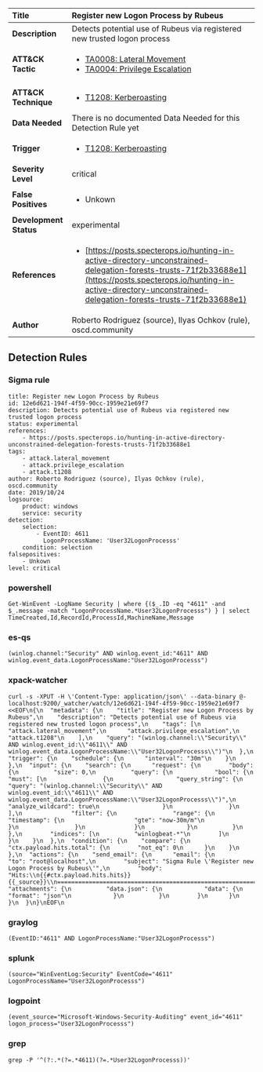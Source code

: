 | Title                    | Register new Logon Process by Rubeus       |
|:-------------------------|:------------------|
| **Description**          | Detects potential use of Rubeus via registered new trusted logon process |
| **ATT&amp;CK Tactic**    |  <ul><li>[TA0008: Lateral Movement](https://attack.mitre.org/tactics/TA0008)</li><li>[TA0004: Privilege Escalation](https://attack.mitre.org/tactics/TA0004)</li></ul>  |
| **ATT&amp;CK Technique** | <ul><li>[T1208: Kerberoasting](https://attack.mitre.org/techniques/T1208)</li></ul>  |
| **Data Needed**          |  There is no documented Data Needed for this Detection Rule yet  |
| **Trigger**              | <ul><li>[T1208: Kerberoasting](../Triggers/T1208.md)</li></ul>  |
| **Severity Level**       | critical |
| **False Positives**      | <ul><li>Unkown</li></ul>  |
| **Development Status**   | experimental |
| **References**           | <ul><li>[https://posts.specterops.io/hunting-in-active-directory-unconstrained-delegation-forests-trusts-71f2b33688e1](https://posts.specterops.io/hunting-in-active-directory-unconstrained-delegation-forests-trusts-71f2b33688e1)</li></ul>  |
| **Author**               | Roberto Rodriguez (source), Ilyas Ochkov (rule), oscd.community |


## Detection Rules

### Sigma rule

```
title: Register new Logon Process by Rubeus
id: 12e6d621-194f-4f59-90cc-1959e21e69f7
description: Detects potential use of Rubeus via registered new trusted logon process
status: experimental
references:
    - https://posts.specterops.io/hunting-in-active-directory-unconstrained-delegation-forests-trusts-71f2b33688e1
tags:
    - attack.lateral_movement
    - attack.privilege_escalation
    - attack.t1208
author: Roberto Rodriguez (source), Ilyas Ochkov (rule), oscd.community
date: 2019/10/24
logsource:
    product: windows
    service: security
detection:
    selection:
        - EventID: 4611
          LogonProcessName: 'User32LogonProcesss'
    condition: selection
falsepositives:
    - Unkown
level: critical

```





### powershell
    
```
Get-WinEvent -LogName Security | where {($_.ID -eq "4611" -and $_.message -match "LogonProcessName.*User32LogonProcesss") } | select TimeCreated,Id,RecordId,ProcessId,MachineName,Message
```


### es-qs
    
```
(winlog.channel:"Security" AND winlog.event_id:"4611" AND winlog.event_data.LogonProcessName:"User32LogonProcesss")
```


### xpack-watcher
    
```
curl -s -XPUT -H \'Content-Type: application/json\' --data-binary @- localhost:9200/_watcher/watch/12e6d621-194f-4f59-90cc-1959e21e69f7 <<EOF\n{\n  "metadata": {\n    "title": "Register new Logon Process by Rubeus",\n    "description": "Detects potential use of Rubeus via registered new trusted logon process",\n    "tags": [\n      "attack.lateral_movement",\n      "attack.privilege_escalation",\n      "attack.t1208"\n    ],\n    "query": "(winlog.channel:\\"Security\\" AND winlog.event_id:\\"4611\\" AND winlog.event_data.LogonProcessName:\\"User32LogonProcesss\\")"\n  },\n  "trigger": {\n    "schedule": {\n      "interval": "30m"\n    }\n  },\n  "input": {\n    "search": {\n      "request": {\n        "body": {\n          "size": 0,\n          "query": {\n            "bool": {\n              "must": [\n                {\n                  "query_string": {\n                    "query": "(winlog.channel:\\"Security\\" AND winlog.event_id:\\"4611\\" AND winlog.event_data.LogonProcessName:\\"User32LogonProcesss\\")",\n                    "analyze_wildcard": true\n                  }\n                }\n              ],\n              "filter": {\n                "range": {\n                  "timestamp": {\n                    "gte": "now-30m/m"\n                  }\n                }\n              }\n            }\n          }\n        },\n        "indices": [\n          "winlogbeat-*"\n        ]\n      }\n    }\n  },\n  "condition": {\n    "compare": {\n      "ctx.payload.hits.total": {\n        "not_eq": 0\n      }\n    }\n  },\n  "actions": {\n    "send_email": {\n      "email": {\n        "to": "root@localhost",\n        "subject": "Sigma Rule \'Register new Logon Process by Rubeus\'",\n        "body": "Hits:\\n{{#ctx.payload.hits.hits}}{{_source}}\\n================================================================================\\n{{/ctx.payload.hits.hits}}",\n        "attachments": {\n          "data.json": {\n            "data": {\n              "format": "json"\n            }\n          }\n        }\n      }\n    }\n  }\n}\nEOF\n
```


### graylog
    
```
(EventID:"4611" AND LogonProcessName:"User32LogonProcesss")
```


### splunk
    
```
(source="WinEventLog:Security" EventCode="4611" LogonProcessName="User32LogonProcesss")
```


### logpoint
    
```
(event_source="Microsoft-Windows-Security-Auditing" event_id="4611" logon_process="User32LogonProcesss")
```


### grep
    
```
grep -P '^(?:.*(?=.*4611)(?=.*User32LogonProcesss))'
```



